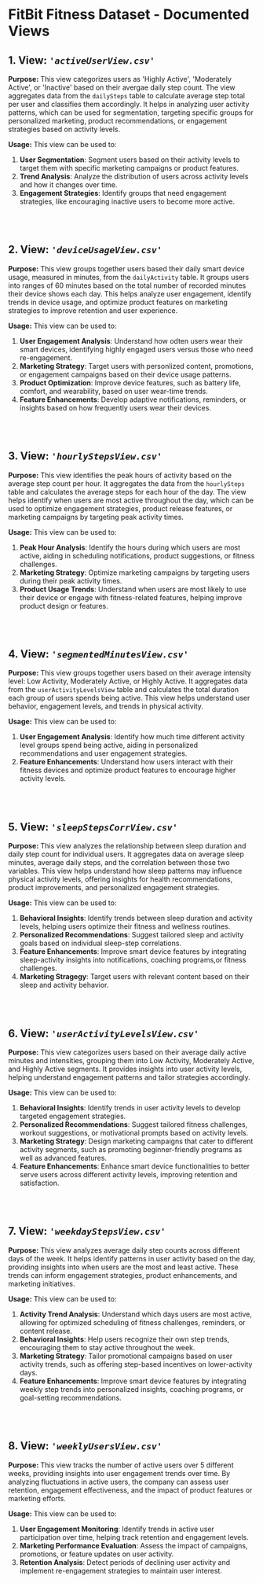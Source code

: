 # FitBit Fitness Dataset - Documented Views

## 1. View: *`'activeUserView.csv'`*
**Purpose:** 
This view categorizes users as 'Highly Active', 'Moderately Active', or 'Inactive' based on their avergae daily step count.
The view aggregates data from the `dailySteps` table to calculate average step total per user and classifies them accordingly. 
It helps in analyzing user activity patterns, which can be used for segmentation, targeting specific groups for personalized marketing, product recommendations, or engagement strategies based on activity levels.

**Usage:**
This view can be used to:
1. **User Segmentation**: Segment users based on their activity levels to target them with specific marketing campaigns or product features.
2. **Trend Analysis**: Analyze the distribution of users across activity levels and how it changes over time.
3. **Engagement Strategies**: Identify groups that need engagement strategies, like encouraging inactive users to become more active.
<br/>
<br/>

## 2. View: *`'deviceUsageView.csv'`*
**Purpose:** 
This view groups together users based their daily smart device usage, measured in minutes, from the `dailyActivity` table.
It groups users into ranges of 60 minutes based on the total number of recorded minutes their device shows each day.
This helps analyze user engagement, identify trends in device usage, and optimize product features on marketing strategies to improve retention and user experience.

**Usage:**
This view can be used to:
1. **User Engagement Analysis**: Understand how odten users wear their smart devices, identifying highly engaged users versus those who need re-engagement.
2. **Marketing Strategy**: Target users with personlized content, promotions, or engagement campaigns based on their device usage patterns.
3. **Product Optimization**: Improve device features, such as battery life, comfort, and wearability, based on user wear-time trends.
4. **Feature Enhancements**: Develop adaptive notifications, reminders, or insights based on how frequently users wear their devices.
<br/>
<br/>

## 3. View: *`'hourlyStepsView.csv'`*
**Purpose:** 
This view identifies the peak hours of activity based on the average step count per hour.
It aggregates the data from the `hourlySteps` table and calculates the average steps for each hour of the day. 
The view helps identify when users are most active throughout the day, which can be used to optimize engagement strategies, product release features, or marketing campaigns by targeting peak activity times.

**Usage:**
This view can be used to:
1. **Peak Hour Analysis**: Identify the hours during which users are most active, aiding in scheduling notifications, product suggestions, or fitness challenges.
2. **Marketing Strategy**: Optimize marketing campaigns by targeting users during their peak activity times.
3. **Product Usage Trends**: Understand when users are most likely to use their device or engage with fitness-related features, helping improve product design or features.
<br/>
<br/>

## 4. View: *`'segmentedMinutesView.csv'`*
**Purpose:** 
This view groups together users based on their average intensity level: Low Activity, Moderately Active, or Highly Active.
It aggregates data from the `userActivityLevelsView` table and calculates the total duration each group of users spends being active.
This view helps understand user behavior, engagement levels, and trends in physical activity.

**Usage:**
This view can be used to:
1. **User Engagement Analysis**: Identify how much time different activity level groups spend being active, aiding in personalized recommendations and user engagement strategies.
2. **Feature Enhancements**: Understand how users interact with their fitness devices and optimize product features to encourage higher activity levels.
<br/>
<br/>

## 5. View: *`'sleepStepsCorrView.csv'`*
**Purpose:** 
This view analyzes the relationship between sleep duration and daily step count for individual users.
It aggregates data on average sleep minutes, average daily steps, and the correlation between those two variables.
This view helps understand how sleep patterns may influence physical activity levels, offering insights for health recommendations, product improvements, and personalized engagement strategies.

**Usage:**
This view can be used to:
1. **Behavioral Insights**: Identify trends between sleep duration and activity levels, helping users optimize their fitness and wellness routines.
2. **Personalized Recommendations**: Suggest tailored sleep and activity goals based on individual sleep-step correlations.
3. **Feature Enhancements**: Improve smart device features by integrating sleep-activity insights into notifications, coaching programs,or fitness challenges.
4. **Marketing Stragegy**: Target users with relevant content based on their sleep and activity behavior.
<br/>
<br/>

## 6. View: *`'userActivityLevelsView.csv'`*
**Purpose:** 
This view categorizes users based on their average daily active minutes and intensities, grouping them into Low Activity, Moderately Active, and Highly Active segments. 
It provides insights into user activity levels, helping understand engagement patterns and tailor strategies accordingly.

**Usage:**
This view can be used to:
1. **Behavioral Insights**: Identify trends in user activity levels to develop targeted engagement strategies.
2. **Personalized Recommendations**: Suggest tailored fitness challenges, workout suggestions, or motivational prompts based on activity levels.
3. **Marketing Strategy**: Design marketing campaigns that cater to different activity segments, such as promoting beginner-friendly programs as well as advanced features.
4. **Feature Enhancements**: Enhance smart device functionalities to better serve users across different activity levels, improving retention and satisfaction.
<br/>
<br/>

## 7. View: *`'weekdayStepsView.csv'`*
**Purpose:** 
This view analyzes average daily step counts across different days of the week.
It helps identify patterns in user activity based on the day, providing insights into when users are the most and least active. 
These trends can inform engagement strategies, product enhancements, and marketing initiatives.

**Usage:**
This view can be used to:
1. **Activity Trend Analysis**: Understand which days users are most active, allowing for optimized scheduling of fitness challenges, reminders, or content release.
2. **Behavioral Insights**: Help users recognize their own step trends, encouraging them to stay active throughout the week.
3. **Marketing Strategy**: Tailor promotional campaigns based on user activity trends, such as offering step-based incentives on lower-activity days.
4. **Feature Enhancements**: Improve smart device features by integrating weekly step trends into personalized insights, coaching programs, or goal-setting recommendations.
<br/>
<br/>

## 8. View: *`'weeklyUsersView.csv'`*
**Purpose:** 
This view tracks the number of active users over 5 different weeks, providing insights into user engagement trends over time.
By analyzing fluctuations in active users, the company can assess user retention, engagement effectiveness, and the impact of product features or marketing efforts.

**Usage:**
This view can be used to:
1. **User Engagement Monitoring**: Identify trends in active user participation over time, helping track retention and engagement levels.
2. **Marketing Performance Evaluation**: Assess the impact of campaigns, promotions, or feature updates on user activity.
4. **Retention Analysis**: Detect periods of declining user activity and implement re-engagement strategies to maintain user interest.


